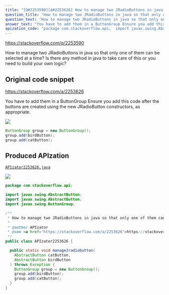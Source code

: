 ```yaml
---
title: "[Q#2253590][A#2253626] How to manage two JRadioButtons in java so that only one of them can be selected at a time"
question_title: "How to manage two JRadioButtons in java so that only one of them can be selected at a time"
question_text: "How to manage two JRadioButtons in java so that only one of them can be selected at a time? Is there any method in java to take care of this or you need to build your own logic?"
answer_text: "You have to add them in a ButtonGroup Ensure you add this code after the buttons are created using the new JRadioButton constructors, as appropriate."
apization_code: "package com.stackoverflow.api;  import javax.swing.AbstractButton; import javax.swing.AbstractButton; import javax.swing.ButtonGroup;  /**  * How to manage two JRadioButtons in java so that only one of them can be selected at a time  *  * @author APIzator  * @see <a href=\"https://stackoverflow.com/a/2253626\">https://stackoverflow.com/a/2253626</a>  */ public class APIzator2253626 {    public static void manageJradiobutton(     AbstractButton catButton,     AbstractButton birdButton   ) throws Exception {     ButtonGroup group = new ButtonGroup();     group.add(birdButton);     group.add(catButton);   } }"
---
```


https://stackoverflow.com/q/2253590

How to manage two JRadioButtons in java so that only one of them can be selected at a time? Is there any method in java to take care of this or you need to build your own logic?



## Original code snippet

https://stackoverflow.com/a/2253626

You have to add them in a ButtonGroup
Ensure you add this code after the buttons are created using the new JRadioButton constructors, as appropriate.

<div class="code-logo"><img src="/stackoverflow.png" /></div>

```java
ButtonGroup group = new ButtonGroup();
group.add(birdButton);
group.add(catButton);
```

## Produced APIzation

[`APIzator2253626.java`](https://github.com/pasqualesalza/apization-temp/raw/main/data/search/APIzator2253626.java)

<div class="code-logo"><img src="/apizator.png" /></div>

```java
package com.stackoverflow.api;

import javax.swing.AbstractButton;
import javax.swing.AbstractButton;
import javax.swing.ButtonGroup;

/**
 * How to manage two JRadioButtons in java so that only one of them can be selected at a time
 *
 * @author APIzator
 * @see <a href="https://stackoverflow.com/a/2253626">https://stackoverflow.com/a/2253626</a>
 */
public class APIzator2253626 {

  public static void manageJradiobutton(
    AbstractButton catButton,
    AbstractButton birdButton
  ) throws Exception {
    ButtonGroup group = new ButtonGroup();
    group.add(birdButton);
    group.add(catButton);
  }
}

```